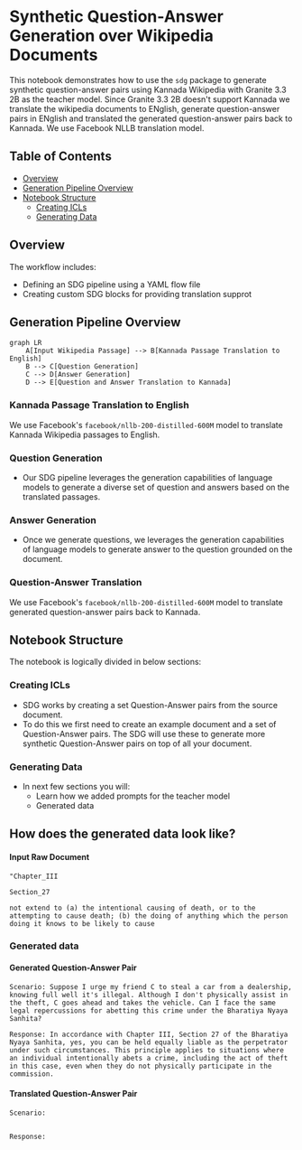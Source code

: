 # Synthetic Question-Answer Generation over Wikipedia Documents

This notebook demonstrates how to use the `sdg` package to generate synthetic question-answer pairs using Kannada Wikipedia with Granite 3.3 2B as the teacher model. Since Granite 3.3 2B doesn't support Kannada we translate the wikipedia documents to ENglish, generate question-answer pairs in ENglish and translated the generated question-answer pairs back to Kannada. We use Facebook NLLB translation model. 

## Table of Contents
- [Overview](#overview)
- [Generation Pipeline Overview](#reasoning-pipeline-overview)
- [Notebook Structure](#notebook-structure)
  - [Creating ICLs](#creating-icls)
  - [Generating Data](#generating-data)

## Overview

The workflow includes:

- Defining an SDG pipeline using a YAML flow file
- Creating custom SDG blocks for providing translation supprot

## Generation Pipeline Overview

```mermaid
graph LR
    A[Input Wikipedia Passage] --> B[Kannada Passage Translation to English]
    B --> C[Question Generation]
    C --> D[Answer Generation]
    D --> E[Question and Answer Translation to Kannada]
```

### Kannada Passage Translation to English
We use Facebook's `facebook/nllb-200-distilled-600M` model to translate Kannada Wikipedia passages to English.

### Question Generation

* Our SDG pipeline leverages the generation capabilities of language models to generate a diverse set of question and answers based on the translated passages.

### Answer Generation

* Once we generate questions, we leverages the generation capabilities of language models to generate answer to the question grounded on the document.

### Question-Answer Translation
We use Facebook's `facebook/nllb-200-distilled-600M` model to translate generated question-answer pairs back to Kannada.

## Notebook Structure
The notebook is logically divided in below sections:
### Creating ICLs
- SDG works by creating a set Question-Answer pairs from the source document.
- To do this we first need to create an example document and a set of Question-Answer pairs. The SDG will use these to generate more synthetic Question-Answer pairs on top of all your document.

### Generating Data
- In next few sections you will:
    - Learn how we added prompts for the teacher model
    - Generated data

## How does the generated data look like?

#### Input Raw Document
```text
"Chapter_III

Section_27

not extend to (a) the intentional causing of death, or to the attempting to cause death; (b) the doing of anything which the person doing it knows to be likely to cause
```


### Generated data

#### Generated Question-Answer Pair
```text
Scenario: Suppose I urge my friend C to steal a car from a dealership, knowing full well it's illegal. Although I don't physically assist in the theft, C goes ahead and takes the vehicle. Can I face the same legal repercussions for abetting this crime under the Bharatiya Nyaya Sanhita?

Response: In accordance with Chapter III, Section 27 of the Bharatiya Nyaya Sanhita, yes, you can be held equally liable as the perpetrator under such circumstances. This principle applies to situations where an individual intentionally abets a crime, including the act of theft in this case, even when they do not physically participate in the commission.
```

#### Translated Question-Answer Pair
```text
Scenario:


Response:
```

